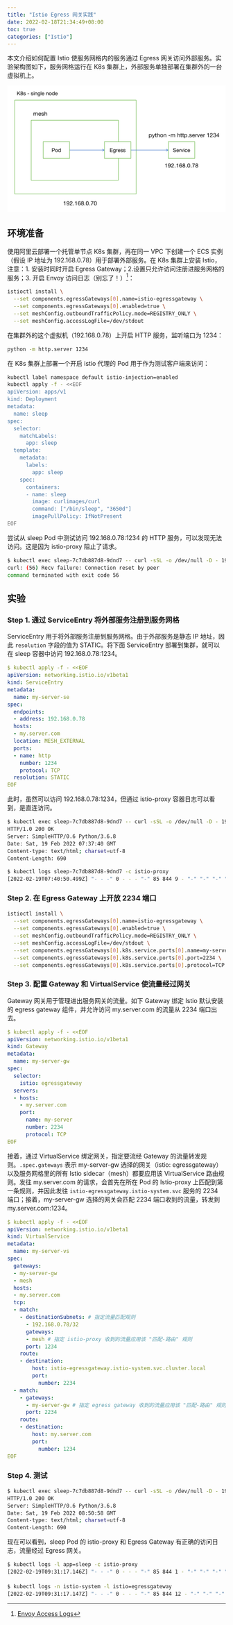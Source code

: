 ```yaml
---
title: "Istio Egress 网关实践"
date: 2022-02-18T21:34:49+08:00
toc: true
categories: ["Istio"]
---
```


本文介绍如何配置 Istio 使服务网格内的服务通过 Egress 网关访问外部服务。实验架构图如下，服务网格运行在 K8s 集群上，外部服务单独部署在集群外的一台虚拟机上。

![istio-egress-1](/images/istio-egress-1.png)

## 环境准备

使用阿里云部署一个托管单节点 K8s 集群，再在同一 VPC 下创建一个 ECS 实例（假设 IP 地址为 192.168.0.78）用于部署外部服务。在 K8s 集群上安装 Istio，注意：1. 安装时同时开启 Egress Gateway；2.设置只允许访问注册进服务网格的服务；3. 开启 Envoy 访问日志（别忘了！）[^1]：

```bash
istioctl install \
  --set components.egressGateways[0].name=istio-egressgateway \
  --set components.egressGateways[0].enabled=true \
  --set meshConfig.outboundTrafficPolicy.mode=REGISTRY_ONLY \
  --set meshConfig.accessLogFile=/dev/stdout
```

在集群外的这个虚拟机（192.168.0.78）上开启 HTTP 服务，监听端口为 1234：

```bash
python -m http.server 1234
```

在 K8s 集群上部署一个开启 istio 代理的 Pod 用于作为测试客户端来访问：

```bash
kubectl label namespace default istio-injection=enabled
kubectl apply -f - <<EOF
apiVersion: apps/v1
kind: Deployment
metadata:
  name: sleep
spec:
  selector:
    matchLabels:
      app: sleep
  template:
    metadata:
      labels:
        app: sleep
    spec:
      containers:
      - name: sleep
        image: curlimages/curl
        command: ["/bin/sleep", "3650d"]
        imagePullPolicy: IfNotPresent
EOF
```

尝试从 sleep Pod 中测试访问 192.168.0.78:1234 的 HTTP 服务，可以发现无法访问。这是因为 istio-proxy 阻止了请求。

```bash
$ kubectl exec sleep-7c7db887d8-9dnd7 -- curl -sSL -o /dev/null -D - 192.168.0.78:1234
curl: (56) Recv failure: Connection reset by peer
command terminated with exit code 56
```

## 实验

### Step 1. 通过 ServiceEntry 将外部服务注册到服务网格

ServiceEntry 用于将外部服务注册到服务网格。由于外部服务是静态 IP 地址，因此 `resolution` 字段的值为 STATIC。将下面 ServiceEntry 部署到集群，就可以在 sleep 容器中访问 192.168.0.78:1234。

```yaml
$ kubectl apply -f - <<EOF
apiVersion: networking.istio.io/v1beta1
kind: ServiceEntry
metadata:
  name: my-server-se
spec:
  endpoints:
  - address: 192.168.0.78
  hosts:
  - my.server.com
  location: MESH_EXTERNAL
  ports:
  - name: http
    number: 1234
    protocol: TCP
  resolution: STATIC
EOF
```

此时，虽然可以访问 192.168.0.78:1234，但通过 istio-proxy 容器日志可以看到，是直连访问。

```bash
$ kubectl exec sleep-7c7db887d8-9dnd7 -- curl -sSL -o /dev/null -D - 192.168.0.78:1234
HTTP/1.0 200 OK
Server: SimpleHTTP/0.6 Python/3.6.8
Date: Sat, 19 Feb 2022 07:37:40 GMT
Content-type: text/html; charset=utf-8
Content-Length: 690
```

```bash
$ kubectl logs sleep-7c7db887d8-9dnd7 -c istio-proxy
[2022-02-19T07:40:50.499Z] "- - -" 0 - - - "-" 85 844 9 - "-" "-" "-" "-" "192.168.0.78:1234" outbound|1234||my.server.com 10.108.0.50:47780 192.168.0.78:1234 10.108.0.50:47778 - -
```

### Step 2. 在 Egress Gateway 上开放 2234 端口

```bash
istioctl install \
  --set components.egressGateways[0].name=istio-egressgateway \
  --set components.egressGateways[0].enabled=true \
  --set meshConfig.outboundTrafficPolicy.mode=REGISTRY_ONLY \
  --set meshConfig.accessLogFile=/dev/stdout \
  --set components.egressGateways[0].k8s.service.ports[0].name=my-server \
  --set components.egressGateways[0].k8s.service.ports[0].port=2234 \
  --set components.egressGateways[0].k8s.service.ports[0].protocol=TCP
```

### Step 3. 配置 Gateway 和 VirtualService 使流量经过网关

Gateway 网关用于管理进出服务网关的流量。如下 Gateway 绑定 Istio 默认安装的 egress gateway 组件，并允许访问 my.server.com 的流量从 2234 端口出去。

```yaml
$ kubectl apply -f - <<EOF
apiVersion: networking.istio.io/v1beta1
kind: Gateway
metadata:
  name: my-server-gw
spec:
  selector:
    istio: egressgateway
  servers:
  - hosts:
    - my.server.com
    port:
      name: my-server
      number: 2234
      protocol: TCP
EOF
```

接着，通过 VirtualService 绑定网关，指定要流经 Gateway 的流量转发规则。`.spec.gateways` 表示 my-server-gw 选择的网关（istio: egressgateway）以及服务网格里的所有 Istio sidecar（mesh）都要应用该 VirtualService 路由规则。发往 my.server.com 的请求，会首先在所在 Pod 的 Istio-proxy 上匹配到第一条规则，并因此发往 `istio-egressgateway.istio-system.svc` 服务的 2234 端口；接着，my-server-gw 选择的网关会匹配 2234 端口收到的流量，转发到 my.server.com:1234。

```yaml
$ kubectl apply -f - <<EOF
apiVersion: networking.istio.io/v1beta1
kind: VirtualService
metadata:
  name: my-server-vs
spec:
  gateways:
  - my-server-gw
  - mesh
  hosts:
  - my.server.com
  tcp:
  - match:
    - destinationSubnets: # 指定流量匹配规则
      - 192.168.0.78/32
      gateways: 
      - mesh # 指定 istio-proxy 收到的流量应用该 "匹配-路由" 规则 
      port: 1234
    route:
    - destination:
        host: istio-egressgateway.istio-system.svc.cluster.local
        port:
          number: 2234
  - match:
    - gateways: 
      - my-server-gw # 指定 egress gateway 收到的流量应用该 "匹配-路由" 规则 
      port: 2234
    route:
    - destination:
        host: my.server.com
        port:
          number: 1234
EOF
```

### Step 4. 测试

```bash
$ kubectl exec sleep-7c7db887d8-9dnd7 -- curl -sSL -o /dev/null -D - 192.168.0.78:1234
HTTP/1.0 200 OK
Server: SimpleHTTP/0.6 Python/3.6.8
Date: Sat, 19 Feb 2022 08:50:58 GMT
Content-type: text/html; charset=utf-8
Content-Length: 690
```

现在可以看到，sleep Pod 的 istio-proxy 和 Egress Gateway 有正确的访问日志，流量经过 Egress 网关。

```bash
$ kubectl logs -l app=sleep -c istio-proxy
[2022-02-19T09:31:17.146Z] "- - -" 0 - - - "-" 85 844 1 - "-" "-" "-" "-" "10.108.0.55:2234" outbound|2234||istio-egressgateway.istio-system.svc.cluster.local 10.108.0.56:33706 192.168.0.78:1234 10.108.0.56:50898 - -

$ kubectl logs -n istio-system -l istio=egressgateway
[2022-02-19T09:31:17.147Z] "- - -" 0 - - - "-" 85 844 12 - "-" "-" "-" "-" "192.168.0.78:1234" outbound|1234||my.server.com 10.108.0.55:49356 10.108.0.55:2234 10.108.0.56:33706 - -
```

[^1]: [Envoy Access Logs](https://istio.io/latest/docs/tasks/observability/logs/access-log/)